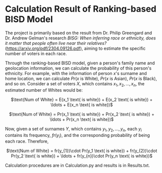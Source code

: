 # Calculation Result of Ranking-based BISD Model

The project is primarily based on the result from Dr. Philip Greengard and Dr. Andrew Gelman's research *BISG: When inferring race or ethnicity, does it matter that people often live near their relatives?* (https://arxiv.org/pdf/2304.09126.pdf), aiming to estimate the specific number of voters in each race.

Through the ranking-based BISD model, given a person's family name and geolocation information, we can calculate the probability of this person's ethnicity. For example, with the information of person $x$'s surname and home location, we can calculate $Pr(x$ is White), $Pr(x$ is Asian), $Pr(x$ is Black), and so on. Consider a set of voters $X$, which contains $x_{1}, x_{2}, ..., x_{n}$, the estimated number of Whites would be:

<p align="center">
$\text{Num of White} = E(x_1 \text{ is white}) + E(x_2 \text{ is white}) + \ldots + E(x_n \text{ is white})$
</p>

<p align="center">
$\text{Num of White} = Pr(x_1 \text{ is white}) + Pr(x_2 \text{ is white}) + \ldots + Pr(x_n \text{ is white})$
</p>

Now, given a set of surnames $Y$, which contains $y_{1}, y_{2}, ..., y_{n}$, each $y_{i}$ contains its frequency, $fr(y_{i})$, and the corresponding probability of being each race. Therefore,

<p align="center">
$\text{Num of White} = fr(y_{1})\cdot Pr(y_1 \text{ is white}) + fr(y_{2})\cdot Pr(y_2 \text{ is white}) + \ldots + fr(y_{n})\cdot Pr(y_n \text{ is white})$
</p>

Calculation procedures are in Calculation.py and results is in Results.txt.
